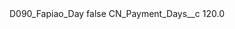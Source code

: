 <?xml version="1.0" encoding="UTF-8"?>
<CustomMetadata xmlns="http://soap.sforce.com/2006/04/metadata" xmlns:xsi="http://www.w3.org/2001/XMLSchema-instance" xmlns:xsd="http://www.w3.org/2001/XMLSchema">
    <label>D090_Fapiao_Day</label>
    <protected>false</protected>
    <values>
        <field>CN_Payment_Days__c</field>
        <value xsi:type="xsd:double">120.0</value>
    </values>
</CustomMetadata>
